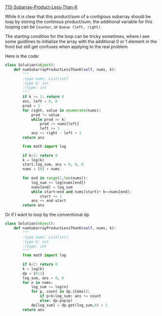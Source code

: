 [713-Subarray-Product-Less-Than-K](https://leetcode.com/problems/subarray-product-less-than-k/)

While it is clear that this product/sum of a contigious subarray should be loop by storing the continous product/sum, the additional variable for this looping can be `Counter`, or `Queue (left, right)`.

The starting condition for the loop can be tricky sometimes, where I see some guidlines to initialize the array with the additional 0 or 1 element in the front but still get confuses when applying to the real problem.

Here is the code:   
```python
class Solution(object):
    def numSubarrayProductLessThanK(self, nums, k):
        """
        :type nums: List[int]
        :type k: int
        :rtype: int
        """
        if k <= 1: return 0
        ans, left = 0, 0
        prod = 1
        for right, value in enumerate(nums):
            prod *= value
            while prod >= k:
                prod /= nums[left]
                left += 1
            ans += right - left + 1
        return ans
```


```python
        from math import log
        
        if k<2: return 0
        k = log(k)
        start,log_sum, ans = 0, 0, 0
        nums = [0] + nums
        
        for end in range(1,len(nums)):
            log_sum += log(nums[end])
            nums[end] = log_sum
            while start<end and nums[start]+ k<=nums[end]:
                start += 1
            ans += end-start
        return ans
```


Or if I want to loop by the conventional dp

```python
class Solution(object):
    def numSubarrayProductLessThanK(self, nums, k):
        """
        :type nums: List[int]
        :type k: int
        :rtype: int
        """
        from math import log
        
        if k<2: return 0
        k = log(k)
        dp = {0:1}
        log_sum, ans = 0, 0
        for n in nums:
            log_sum += log(n)
            for p, count in dp.items():
                if p+k>log_sum: ans += count
                else: dp.pop(p)
            dp[log_sum] = dp.get(log_sum,0) + 1
        return ans
```
